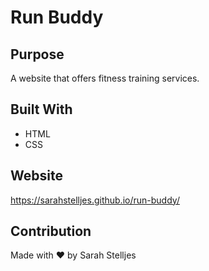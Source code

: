# Run Buddy

## Purpose
A website that offers fitness training services.

## Built With

* HTML 
* CSS

## Website
https://sarahstelljes.github.io/run-buddy/

## Contribution
Made with ❤️ by Sarah Stelljes
